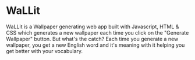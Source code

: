 # WaLLit
WaLLit is a Wallpaper generating web app built with Javascript, HTML &amp; CSS which generates a new wallpaper each time you click on the "Generate Wallpaper" button. But what's the catch? Each time you generate a new wallpaper, you get a new English word and it's meaning with it helping you get better with your vocabulary.   
